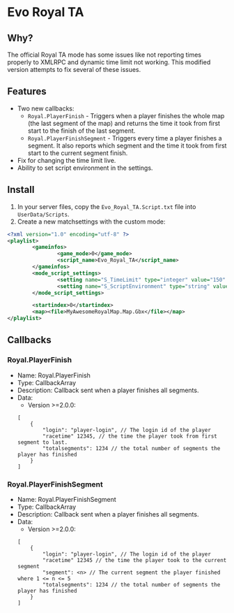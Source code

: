# Evo Royal TA

## Why?
The official Royal TA mode has some issues like not reporting times properly to XMLRPC and dynamic time limit not working. This modified version attempts to fix several of these issues.

## Features
- Two new callbacks:
  - `Royal.PlayerFinish` - Triggers when a player finishes the whole map (the last segment of the map) and returns the time it took from first start to the finish of the last segment.
  - `Royal.PlayerFinishSegment` - Triggers every time a player finishes a segment. It also reports which segment and the time it took from first start to the current segment finish.
- Fix for changing the time limit live.
- Ability to set script environment in the settings.

## Install
1. In your server files, copy the `Evo_Royal_TA.Script.txt` file into `UserData/Scripts`.
2. Create a new matchsettings with the custom mode:
```xml
<?xml version="1.0" encoding="utf-8" ?>
<playlist>
        <gameinfos>
                <game_mode>0</game_mode>
                <script_name>Evo_Royal_TA</script_name>
        </gameinfos>
        <mode_script_settings>
                <setting name="S_TimeLimit" type="integer" value="150" />
                <setting name="S_ScriptEnvironment" type="string" value="production" />
        </mode_script_settings>

        <startindex>0</startindex>
        <map><file>MyAwesomeRoyalMap.Map.Gbx</file></map>
</playlist>
```

## Callbacks
### Royal.PlayerFinish
* Name: Royal.PlayerFinish
* Type: CallbackArray
* Description: Callback sent when a player finishes all segments.
* Data:
	- Version >=2.0.0:
	```
	[
		{
			"login": "player-login", // The login id of the player
			"racetime" 12345, // the time the player took from first segment to last.
			"totalsegments": 1234 // the total number of segments the player has finished
		}
	]
	```

### Royal.PlayerFinishSegment
* Name: Royal.PlayerFinishSegment
* Type: CallbackArray
* Description: Callback sent when a player finishes all segments.
* Data:
	- Version >=2.0.0:
	```
	[
		{
			"login": "player-login", // The login id of the player
			"racetime" 12345 // the time the player took to the current segment
			"segment": <n> // The current segment the player finished where 1 <= n <= 5
			"totalsegments": 1234 // the total number of segments the player has finished
		}
	]
	```
